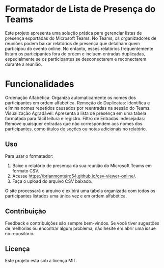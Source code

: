 # Formatador de Lista de Presença do Teams

Este projeto apresenta uma solução prática para gerenciar listas de presença exportadas do Microsoft Teams. No Teams, os organizadores de reuniões podem baixar relatórios de presença que detalham quem participou do evento online. No entanto, esses relatórios frequentemente listam os participantes fora de ordem e incluem entradas duplicadas, especialmente se os participantes se desconectarem e reconectarem durante a reunião.

# Funcionalidades

Ordenação Alfabética: Organiza automaticamente os nomes dos participantes em ordem alfabética.
Remoção de Duplicatas: Identifica e elimina nomes repetidos causados por reentradas na sessão do Teams.
Visualização Agradável: Apresenta a lista de presença em uma tabela formatada para fácil leitura e registro.
Filtro de Entradas Indesejadas: Remove quaisquer entradas que não correspondem aos nomes dos participantes, como títulos de seções ou notas adicionais no relatório.

## Uso
Para usar o formatador:
1. Baixe o relatório de presença da sua reunião do Microsoft Teams em formato CSV.
2. Acesse https://brianmonteiro54.github.io/csv-viewer-online/.
3. Faça o upload do arquivo CSV baixado.

O site processará o arquivo e exibirá uma tabela organizada com todos os participantes listados uma única vez e em ordem alfabética.

## Contribuição
Feedback e contribuições são sempre bem-vindos. Se você tiver sugestões de melhorias ou encontrar algum problema, não hesite em abrir uma issue no repositório.

## Licença
Este projeto está sob a licença MIT.
